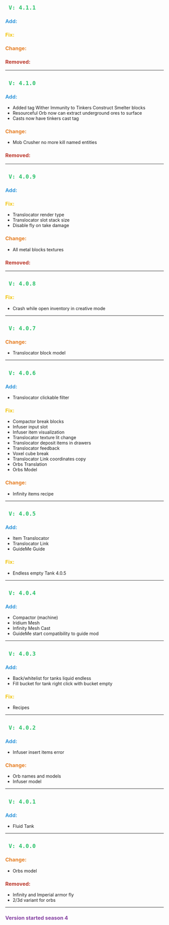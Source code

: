## <span style="color:#2DC26B;">` V: 4.1.1`</span>
### <span style="color:#3598DB;"> **Add**:</span>
### <span style="color:#F1C40F;"> **Fix**:</span>
### <span style="color:#E67E23;"> **Change**:</span>
### <span style="color:#BA372A;"> **Removed**:</span>

---

## <span style="color:#2DC26B;">` V: 4.1.0`</span>
### <span style="color:#3598DB;"> **Add**:</span>
- Added tag Wither Immunity to Tinkers Construct Smelter blocks
- Resourceful Orb now can extract underground ores to surface
- Casts now have tinkers cast tag
### <span style="color:#E67E23;"> **Change**:</span>
- Mob Crusher no more kill named entities
### <span style="color:#BA372A;"> **Removed**:</span>

---

## <span style="color:#2DC26B;">` V: 4.0.9`</span>
### <span style="color:#3598DB;"> **Add**:</span>
### <span style="color:#F1C40F;"> **Fix**:</span>
- Translocator render type
- Translocator slot stack size
- Disable fly on take damage
### <span style="color:#E67E23;"> **Change**:</span>
- All metal blocks textures
### <span style="color:#BA372A;"> **Removed**:</span>

---

## <span style="color:#2DC26B;">` V: 4.0.8`</span>
### <span style="color:#F1C40F;"> **Fix**:</span>
- Crash while open inventory in creative mode

---

## <span style="color:#2DC26B;">` V: 4.0.7`</span>
### <span style="color:#E67E23;"> **Change**:</span>
- Translocator block model

---

## <span style="color:#2DC26B;">` V: 4.0.6`</span>

### <span style="color:#3598DB;"> **Add**:</span>
- Translocator clickable filter

### <span style="color:#F1C40F;"> **Fix**:</span>
- Compactor break blocks
- Infuser input slot
- Infuser item visualization
- Translocator texture lit change
- Translocator deposit items in drawers
- Translocator feedback
- Voxel cube break
- Translocator Link coordinates copy
- Orbs Translation
- Orbs Model

### <span style="color:#E67E23;"> **Change**:</span>
- Infinity items recipe

---

## <span style="color:#2DC26B;">` V: 4.0.5`</span>

### <span style="color:#3598DB;"> **Add**:</span>
- Item Translocator
- Translocator Link
- GuideMe Guide

### <span style="color:#F1C40F;"> **Fix**:</span>
- Endless empty Tank 4.0.5

---

## <span style="color:#2DC26B;">` V: 4.0.4`</span>

### <span style="color:#3598DB;"> **Add**:</span>
- Compactor (machine) 
- Iridium Mesh
- Infinity Mesh Cast
- GuideMe start compatibility to guide mod

---

## <span style="color:#2DC26B;">` V: 4.0.3`</span>

### <span style="color:#3598DB;"> **Add**:</span>
- Back/whitelist for tanks liquid endless
- Fill bucket for tank right click with bucket empty
### <span style="color:#F1C40F;"> **Fix**:</span>
- Recipes

---

## <span style="color:#2DC26B;">` V: 4.0.2`</span>

### <span style="color:#3598DB;"> **Add**:</span>
- Infuser insert items error
### <span style="color:#E67E23;"> **Change**:</span>
- Orb names and models
- Infuser model

---

## <span style="color:#2DC26B;">` V: 4.0.1`</span>

### <span style="color:#3598DB;"> **Add**:</span>
- Fluid Tank

---
## <span style="color:#2DC26B;">` V: 4.0.0`</span>
### <span style="color:#E67E23;"> **Change**:</span>
- Orbs model
### <span style="color:#BA372A;"> **Removed**:</span>
- Infinity and Imperial armor fly
- 2/3d variant for orbs

---

### <span style="color:#843FA1;"> **Version started season 4**</span>
